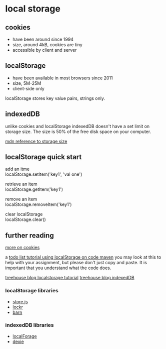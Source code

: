 # local storage

## cookies

- have been around since 1994
- size, around 4kB, cookies are tiny
- accessible by client and server

## localStorage

- have been available in most browsers since 2011
- size, 5M-25M
- client-side only

localStorage stores key value pairs, strings only.

## indexedDB

unlike cookies and localStorage indexedDB doesn't have a set limit on storage
size. The size is 50% of the free disk space on your computer.

[mdn reference to
storage size](https://developer.mozilla.org/en-US/docs/Web/API/IndexedDB_API/Browser_storage_limits_and_eviction_criteria)

## localStorage quick start

add an itme  
    localStorage.setItem('key1', 'val one')

retrieve an item  
    localStorage.getItem('key1')

remove an item  
    localStorage.removeItem('key1')

clear localStorage  
    localStorage.clear()

## further reading

[more on cookies](https://developer.mozilla.org/en-US/docs/Web/HTTP/Cookies)

a [todo list tutorial using localStorage on code
maven](https://code-maven.com/todo-in-html-and-javascript) you may look at this
to help with your assignment, but please don't just copy and paste. It is
important that you understand what the code does.

[treehouse
blog localstorage tutorial](http://blog.teamtreehouse.com/storing-data-on-the-client-with-localstorage)
[treehouse blog indexedDB](http://blog.teamtreehouse.com/create-your-own-to-do-app-with-html5-and-indexeddb)

### localStorage libraries
- [store.js](https://github.com/marcuswestin/store.js)
- [lockr](https://github.com/tsironis/lockr)
- [barn](https://github.com/arokor/barn)

### indexedDB libraries

- [localForage](https://localforage.github.io/localForage/)
- [dexie](http://dexie.org/)

